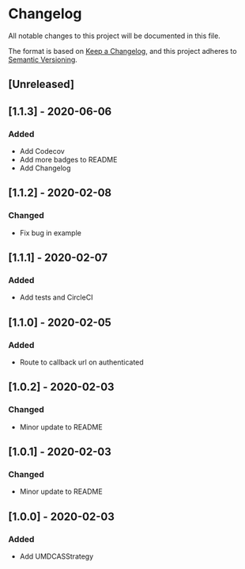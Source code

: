 # Changelog
All notable changes to this project will be documented in this file.

The format is based on [Keep a Changelog](https://keepachangelog.com/en/1.0.0/),
and this project adheres to [Semantic Versioning](https://semver.org/spec/v2.0.0.html).

## [Unreleased]

## [1.1.3] - 2020-06-06
### Added
- Add Codecov
- Add more badges to README
- Add Changelog

## [1.1.2] - 2020-02-08
### Changed
- Fix bug in example

## [1.1.1] - 2020-02-07
### Added
- Add tests and CircleCI

## [1.1.0] - 2020-02-05
### Added
- Route to callback url on authenticated

## [1.0.2] - 2020-02-03
### Changed
- Minor update to README

## [1.0.1] - 2020-02-03
### Changed
- Minor update to README

## [1.0.0] - 2020-02-03
### Added
- Add UMDCASStrategy